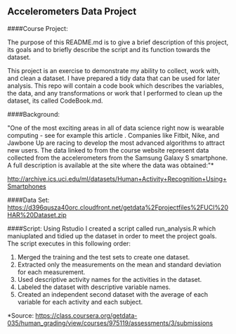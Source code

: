 ## Accelerometers Data Project
####Course Project:

The purpose of this README.md is to give a brief description of this project, its goals and to briefly describe the script and its function towards the dataset.

This project is an exercise to demonstrate my ability to collect, work with, and clean a dataset. I have prepared a tidy data that can be used for later analysis. This repo will contain a code book which describes the variables, the data, and any transformations or work that I performed to clean up the dataset, its called CodeBook.md. 

####Background:

"One of the most exciting areas in all of data science right now is wearable computing - see for example this article . Companies like Fitbit, Nike, and Jawbone Up are racing to develop the most advanced algorithms to attract new users. The data linked to from the course website represent data collected from the accelerometers from the Samsung Galaxy S smartphone. A full description is available at the site where the data was obtained:"* 

http://archive.ics.uci.edu/ml/datasets/Human+Activity+Recognition+Using+Smartphones 

####Data Set:
https://d396qusza40orc.cloudfront.net/getdata%2Fprojectfiles%2FUCI%20HAR%20Dataset.zip

####Script:
Using Rstudio I created a script called run_analysis.R which maniuplated and tidied up the dataset in order to meet the project goals. The script executes in this following order:

1. Merged the training and the test sets to create one dataset.
2. Extracted only the measurements on the mean and standard deviation for each measurement. 
3. Used descriptive activity names for the activities in the dataset.
4. Labeled the dataset with descriptive variable names. 
5. Created an independent second dataset with the average of each variable for each activity and each subject.

*Source: https://class.coursera.org/getdata-035/human_grading/view/courses/975119/assessments/3/submissions
